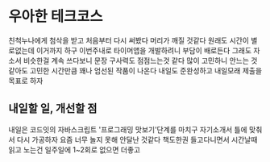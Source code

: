 # 우아한 테크코스 

친척누나에게 첨삭을 받고 처음부터 다시 써봤다 머리가 깨질 것같다 원래도 시간이 별로없는데 이거까지 하구 이번주내로 타이머앱을 개발하려니 부담이 배로든다 그래도 자소서 비슷한걸 계속 쓰다보니 문장 구사력도 점점느는것 같다 많이 고민하니 안느는 것 같아도 고민한 시간만큼 꽤나 엄선된 작품이 나온다
내일도 준완성하고 내일모래 제출을 목표로 하자 

## 내일할 일, 개선할 점

내일은 코드잇의 자바스크립트 '프로그래밍 맛보기'단계를 마치구 자기소개서 틀에 맞춰서 다시 가공하자 요즘 너무 놀지 못해 안달난 것같다 책도한권 들고다니면서 시간날때 읽고 노는건 일주일에 1~2회로 없으면 더좋고